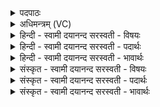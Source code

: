 <details><summary>पदपाठः</summary>

ऋ॒चे। त्वा॒। रु॒चे। त्वा॒। भा॒से। त्वा॒। ज्योति॑षे। त्वा॒। अभू॑त्। इ॒दम्। विश्व॑स्य। भुव॑नस्य। वाजि॑नम्। अ॒ग्नेः। वै॒श्वा॒न॒रस्य॑। च॒। ३९।
</details>

<details><summary>अधिमन्त्रम् (VC)</summary>

- अग्निर्देवता
- विरूप ऋषिः
- निचृदबृहती
- मध्यमः
</details>

<details><summary>हिन्दी - स्वामी दयानन्द सरस्वती  - विषयः</summary>

विद्वानों से अन्य मनुष्यों को भी ज्ञान लेना चाहिये, इस विषय का उपदेश अगले मन्त्र में किया है ॥
</details>

<details><summary>हिन्दी - स्वामी दयानन्द सरस्वती  - पदार्थः</summary>

पदार्थान्वयभाषाः -  हे विद्वान् पुरुष ! जिस तुझ को (विश्वस्य) समस्त (भुवनस्य) संसार के सब पदार्थों (च) और (वैश्वानरस्य) सम्पूर्ण मनुष्यों में शोभायमान (अग्नेः) बिजुलीरूप (वाजिनम्) ज्ञानी लोगों का अवयवरूप (इदम्) यह विज्ञान (अभूत्) प्रसिद्ध हुआ है, उस (ऋचे) स्तुति के लिये (त्वा) तुझ को (रुचे) प्रीति के वास्ते (त्वा) तुझ को (भासे) विज्ञान की प्राप्ति के अर्थ (त्वा) तुझको और (ज्योतिषे) न्याय के प्रकाश के लिये भी (त्वा) तुझ को हम लोग आश्रय करते हैं ॥३९ ॥
</details>

<details><summary>हिन्दी - स्वामी दयानन्द सरस्वती  - भावार्थः</summary>

भावार्थभाषाः -  जिस मनुष्य को जगत् के पदार्थों का यथार्थ बोध होवे, उसी के सेवन से सब मनुष्य पदार्थविद्या को प्राप्त होवें ॥३९ ॥
</details>

<details><summary>संस्कृत - स्वामी दयानन्द सरस्वती  - विषयः</summary>

विद्वद्भ्य इतरैरपि विज्ञानं प्राप्यमित्याह ॥
</details>

<details><summary>संस्कृत - स्वामी दयानन्द सरस्वती  - पदार्थः</summary>

पदार्थान्वयभाषाः -  हे विद्वन् ! यस्य तव विश्वस्य भुवनस्य वैश्वानरस्याग्नेश्च वाजिनमिदं विज्ञानमभूत् जातम्, तमृचे त्वा रुचे त्वा भासे त्वा ज्योतिषे त्वा वयमाश्रयेम ॥३९ ॥
</details>

<details><summary>संस्कृत - स्वामी दयानन्द सरस्वती  - भावार्थः</summary>

भावार्थभाषाः -  यस्य मनुष्यस्य सर्वेषां जगत्पदार्थानां यथार्थो बोधः स्यात्, तमेव सेवित्वा पदार्थविज्ञानं सर्वैर्मनुष्यैः प्राप्तव्यम् ॥३९ ॥
</details>
